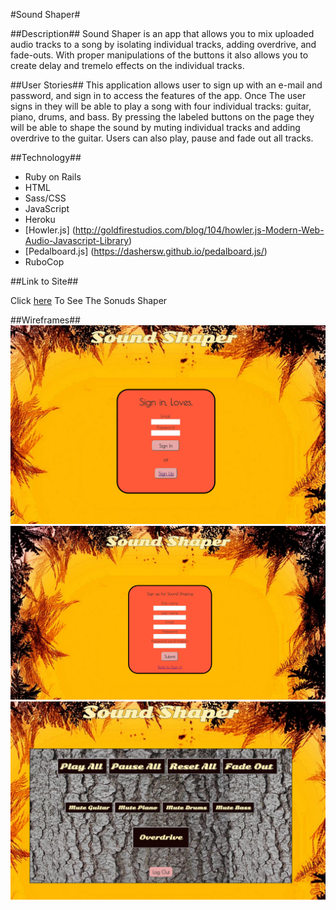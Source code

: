 #Sound Shaper#

##Description##
Sound Shaper is an app that allows you to mix uploaded audio tracks to a song by isolating individual tracks, adding overdrive, and fade-outs. With proper manipulations of the buttons it also allows you to create delay and tremelo effects on the individual tracks. 

##User Stories##
This application allows user to sign up with an e-mail and password, and sign in to access the features of the app. Once The user signs in they will be able to play a song with four individual tracks: guitar, piano, drums, and bass. By pressing the labeled buttons on the page they will be able to shape the sound by muting individual tracks and adding overdrive to the guitar. Users can also play, pause and fade out all tracks.  


##Technology##
- Ruby on Rails
- HTML
- Sass/CSS
- JavaScript
- Heroku
- [Howler.js] (http://goldfirestudios.com/blog/104/howler.js-Modern-Web-Audio-Javascript-Library)
- [Pedalboard.js] (https://dashersw.github.io/pedalboard.js/)
- RuboCop


##Link to Site##

Click [here](https://nameless-bayou-39478.herokuapp.com/sounds) To See The Sonuds Shaper


##Wireframes##
<img src="wireframes/SignIn.png"/>
<img src="wireframes/SingUp.png"/>
<img src="wireframes/SoundShapingPage.png"/>
